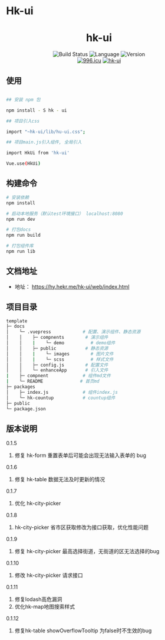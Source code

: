# Hk-ui

<div align="center">
  <h1>hk-ui</h1>
</div>
<div align="center">
  <a><img src="https://img.shields.io/circleci/project/github/vuejs/vue/dev.svg" alt="Build Status"></a>
  <a><img src="https://img.shields.io/badge/language-vue-42b983.svg" alt="Language"></a>
  <a ><img src="https://img.shields.io/badge/license-MIT-000000.svg" alt="Version"></a>
  <br>
  <a href="https://996.icu"><img src="https://img.shields.io/badge/link-996.icu-red.svg" alt="996.icu"></a>
  <a href="https://hy.hekr.me/hk-ui/web/index.html"><img src="https://img.shields.io/badge/hk_ui@V1.0-blue.svg" alt="hk-ui"></a>
</div>

## 使用

``` bash

## 安装 npm 包

npm install - S hk - ui

## 项目引入css

import "~hk-ui/lib/hu-ui.css";

## 项目main.js引入组件, 全局引入

import HkUi from 'hk-ui'

Vue.use(HkUi)
```

## 构建命令

``` bash
# 安装依赖
npm install

# 启动本地服务（默认test环境接口） localhost:8080
npm run dev

# 打包docs
npm run build

# 打包组件库
npm run lib
```

## 文档地址

* 地址： https://hy.hekr.me/hk-ui/web/index.html

## 项目目录

``` bash
template
├─ docs
│    └─ .vuepress            # 配置、演示组件、静态资源
│    │    ├─ compnents        # 演示组件
│    │    |    └─ demo          # demo组件
│    │    ├─ public           # 静态资源
│    │    |    └─ images        # 图片文件
│    │    |    └─ scss          # 样式文件
│    │    ├─ config.js        # 配置文件
│    │    └─ enhanceApp       # 引入文件
|    ├─ compnent             # 组件md文件
|    └─ README              # 首页md
├─ packages
│    ├─ index.js             # 组件index.js
│    └─ hk-countup           # countup组件
├─ public
└─ package.json
```

## 版本说明

0.1.5

1. 修复 hk-form 重置表单后可能会出现无法输入表单的 bug

0.1.6

1. 修复 hk-table 数据无法及时更新的情况

0.1.7

1. 优化 hk-city-picker

0.1.8

1. hk-city-picker 省市区获取修改为接口获取，优化性能问题

0.1.9

1. 修复 hk-city-picker 最高选择街道，无街道的区无法选择的bug

0.1.10

1. 修改 hk-city-picker 请求接口

0.1.11

1. 修复lodash高危漏洞
2. 优化hk-map地图搜索样式

0.1.12

1. 修复hk-table showOverflowTooltip 为false时不生效的bug

